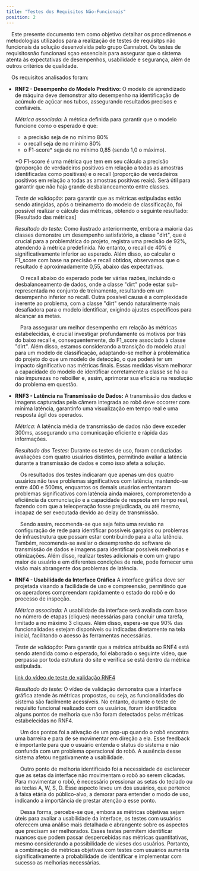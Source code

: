 ```yaml
---
title: "Testes dos Requisitos Não-Funcionais"
position: 2
---
```


&emsp;Este presente documento tem como objetivo detalhar os procedimenos e metodologias utilizados para a realização de testes de requisitps não funcionais da solução desenvolvida pelo grupo Cannabot. Os testes de requisitosnão funcionasi sçao essenciais para assegurar que o sistema atenta às expectativas de desempenhos, usabilidade e segurança, além de outros critérios de qualidade.

&emsp;Os requisitos analisados foram:

- **RNF2 - Desempenho do Modelo Preditivo:**
O modelo de aprendizado de máquina deve demonstrar alto desempenho na identificação de acúmulo de açúcar nos tubos, assegurando resultados precisos e confiáveis.

    *Métrica associada:* A métrica definida para garantir que o modelo funcione como o esperado é que:
    - a precisão seja de no mínimo 80%
    - o recall seja de no mínimo 80%
    - o F1-score* seja de no mínimo 0,85 (sendo 1,0 o máximo).

    *O F1-score é uma métrica que tem em seu cálculo a precisão (proporção de verdadeiros positivos em relação a todas as amostras identificadas como positivas) e o recall (proporção de verdadeiros positivos em relação a todas as amostras positivas reais). Será útil para garantir que não haja grande desbalanceamento entre classes.

    *Teste de validação*: para garantir que as métricas estipuladas estão sendo atingidas, após o treinamento do modelo de classificação, foi possível realizar o cálculo das métricas, obtendo o seguinte resultado:
    [Resultado das métricas]

    *Resultado do teste:* Como ilustrado anteriormente, embora a maioria das classes demonstre um desempenho satisfatório, a classe "dirt", que é crucial para a problemática do projeto, registra uma precisão de 92%, atendendo à métrica predefinida. No entanto, o recall de 40% é significativamente inferior ao esperado. Além disso, ao calcular o F1_score com base na precisão e recall obtidos, observamos que o resultado é aproximadamente 0,55, abaixo das expectativas.

    &emsp;O recall abaixo do esperado pode ter várias razões, incluindo o desbalanceamento de dados, onde a classe "dirt" pode estar sub-representada no conjunto de treinamento, resultando em um desempenho inferior no recall. Outra possível causa é a complexidade inerente ao problema, com a classe "dirt" sendo naturalmente mais desafiadora para o modelo identificar, exigindo ajustes específicos para alcançar as metas.

    &emsp;Para assegurar um melhor desempenho em relação às métricas estabelecidas, é crucial investigar profundamente os motivos por trás do baixo recall e, consequentemente, do F1_score associado à classe "dirt". Além disso, estamos considerando a transição do modelo atual para um modelo de classificação, adaptando-se melhor à problemática do projeto do que um modelo de detecção, o que poderá ter um impacto significativo nas métricas finais. Essas medidas visam melhorar a capacidade do modelo de identificar corretamente a classe se há ou não impurezas no reboiller e, assim, aprimorar sua eficácia na resolução do problema em questão.
    

- **RNF3 - Latência na Transmissão de Dados:**
A transmissão dos dados e imagens capturadas pela câmera integrada ao robô deve occorrer com mínima latência, garantinfo uma visualização em tempo real e uma resposta ágil dos operados.

    *Métrica:* A latência média de transmissão de dados não deve exceder 300ms, assegurando uma comunicação eficiente e rápida das informações.

    *Resultado dos Testes:* Durante os testes de uso, foram conduziadas avaliações com quatro usuários distintos, permitindo avaliar a latência durante a transmissão de dados e como isso afeta a solução.

    &emsp;Os resultados dos testes indicaram que apenas um dos quatro usuários não teve problemas significativos com latência, mantendo-se entre 400 e 500ms, enquantos os demais usuários enfrentaram problemas significativos com latência ainda maiores, comprometendo a eficiência da comunciação e a capacidade de respsota em tempo real, fazendo com que a teleoperação fosse prejudicada, ou até mesmo, incapaz de ser executada devido ao delay de transmissão.

    &emsp;Sendo assim, recomenda-se que seja feito uma revisão na configuração de rede para identificar possíveis gargalos ou problemas de infraestrutura que possam estar contribuindo para a alta latência. Também, recomenda-se avaliar o desemprenho do software de transmissão de dados e imagens para identificar possíveis melhorias e otimizações. Além disso, realizar testes adicionais e com um grupo maior de usuário e em diferentes condições de rede, pode fornecer uma visão mais abrangente dos problemas de latência.

- **RNF4 - Usabilidade da Interface Gráfica**
A interface gráfica deve ser projetada visando a facilidade de uso e compreensão, permitindo que os operadores compreendam rapidamente o estado do robô e do processo de inspeção.

    *Métrica associada:* A usabilidade da interface será avaliada com base no número de etapas (cliques) necessárias para concluir uma tarefa, limitado a no máximo 3 cliques. Além disso, espera-se que 90% das funcionalidades estejam disponíveis ou indicadas diretamente na tela inicial, facilitando o acesso às ferramentas necessárias.

    *Teste de validação:* Para garantir que a métrica atribuída ao RNF4 está sendo atendida como o esperado, foi elaborado o seguinte vídeo, que perpassa por toda estrutura do site e verifica se está dentro da métrica estipulada.

    [link do vídeo de teste de validação RNF4](https://drive.google.com/file/d/1j33O3B4T6b6pia0bMs6KvHA8peVNWGZc/view?usp=sharing)

    *Resultado do teste:* O vídeo de validação demonstra que a interface gráfica atende às métricas propostas, ou seja, as funcionalidades do sistema são facilmente acessíveis. No entanto, durante o teste de requisito funcional realizado com os usuários, foram identificados alguns pontos de melhoria que não foram detectados pelas métricas estabelecidas no RNF4.

    &emsp;Um dos pontos foi a ativação de um pop-up quando o robô encontra uma barreira e para de se movimentar em direção a ela. Esse feedback é importante para que o usuário entenda o status do sistema e não confunda com um problema operacional do robô. A ausência desse sistema afetou negativamente a usabilidade.

    &emsp;Outro ponto de melhoria identificado foi a necessidade de esclarecer que as setas da interface não movimentam o robô ao serem clicadas. Para movimentar o robô, é necessário pressionar as setas do teclado ou as teclas A, W, S, D. Esse aspecto levou um dos usuários, que pertence à faixa etária do público-alvo, a demorar para entender o modo de uso, indicando a importância de prestar atenção a esse ponto.

    &emsp;Dessa forma, percebe-se que, embora as métricas objetivas sejam úteis para avaliar a usabilidade da interface, os testes com usuários oferecem uma análise mais detalhada e abrangente sobre os aspectos que precisam ser melhorados. Esses testes permitem identificar nuances que podem passar despercebidas nas métricas quantitativas, mesmo considerando a possibilidade de vieses dos usuários. Portanto, a combinação de métricas objetivas com testes com usuários aumenta significativamente a probabilidade de identificar e implementar com sucesso as melhorias necessárias.